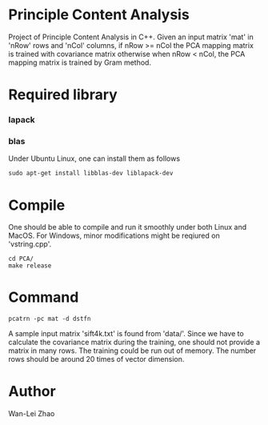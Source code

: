 # Principle Content Analysis
Project of Principle Content Analysis in C++. Given an input matrix 'mat' in 'nRow' rows and 'nCol' columns,  if nRow >= nCol the PCA mapping matrix is trained with covariance matrix otherwise when nRow < nCol, the PCA mapping matrix is trained by Gram method.

# Required library 
### lapack
### blas
Under Ubuntu Linux, one can install them as follows

```
sudo apt-get install libblas-dev liblapack-dev
```

# Compile
One should be able to compile and run it smoothly under both Linux and MacOS. For Windows, minor modifications might be reqiured on 'vstring.cpp'.

``` 
cd PCA/
make release
```

# Command
```
pcatrn -pc mat -d dstfn
```

A sample input matrix 'sift4k.txt' is found from 'data/'. Since we have to calculate the covariance matrix during the training, one should not provide a matrix in many rows. The training could be run out of memory. The number rows should be around 20 times of vector dimension. 

# Author
Wan-Lei Zhao
